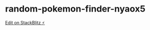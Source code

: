 # random-pokemon-finder-nyaox5

[Edit on StackBlitz ⚡️](https://stackblitz.com/edit/random-pokemon-finder-nyaox5)